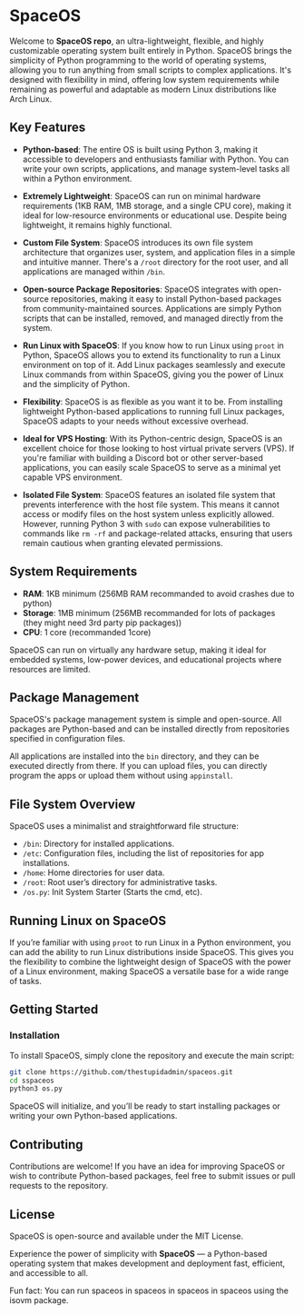 # SpaceOS

Welcome to **SpaceOS repo**, an ultra-lightweight, flexible, and highly customizable operating system built entirely in Python. SpaceOS brings the simplicity of Python programming to the world of operating systems, allowing you to run anything from small scripts to complex applications. It's designed with flexibility in mind, offering low system requirements while remaining as powerful and adaptable as modern Linux distributions like Arch Linux.

## Key Features

- **Python-based**: The entire OS is built using Python 3, making it accessible to developers and enthusiasts familiar with Python. You can write your own scripts, applications, and manage system-level tasks all within a Python environment.
  
- **Extremely Lightweight**: SpaceOS can run on minimal hardware requirements (1KB RAM, 1MB storage, and a single CPU core), making it ideal for low-resource environments or educational use. Despite being lightweight, it remains highly functional.

- **Custom File System**: SpaceOS introduces its own file system architecture that organizes user, system, and application files in a simple and intuitive manner. There's a `/root` directory for the root user, and all applications are managed within `/bin`.

- **Open-source Package Repositories**: SpaceOS integrates with open-source repositories, making it easy to install Python-based packages from community-maintained sources. Applications are simply Python scripts that can be installed, removed, and managed directly from the system.

- **Run Linux with SpaceOS**: If you know how to run Linux using `proot` in Python, SpaceOS allows you to extend its functionality to run a Linux environment on top of it. Add Linux packages seamlessly and execute Linux commands from within SpaceOS, giving you the power of Linux and the simplicity of Python.

- **Flexibility**: SpaceOS is as flexible as you want it to be. From installing lightweight Python-based applications to running full Linux packages, SpaceOS adapts to your needs without excessive overhead.

- **Ideal for VPS Hosting**: With its Python-centric design, SpaceOS is an excellent choice for those looking to host virtual private servers (VPS). If you're familiar with building a Discord bot or other server-based applications, you can easily scale SpaceOS to serve as a minimal yet capable VPS environment.

- **Isolated File System**: SpaceOS features an isolated file system that prevents interference with the host file system. This means it cannot access or modify files on the host system unless explicitly allowed. However, running Python 3 with `sudo` can expose vulnerabilities to commands like `rm -rf` and package-related attacks, ensuring that users remain cautious when granting elevated permissions.

## System Requirements

- **RAM**: 1KB minimum (256MB RAM recommanded to avoid crashes due to python)
- **Storage**: 1MB minimum (256MB recommanded for lots of packages (they might need 3rd party pip packages))
- **CPU**: 1 core (recommanded 1core)

SpaceOS can run on virtually any hardware setup, making it ideal for embedded systems, low-power devices, and educational projects where resources are limited.

## Package Management

SpaceOS's package management system is simple and open-source. All packages are Python-based and can be installed directly from repositories specified in configuration files.

All applications are installed into the `bin` directory, and they can be executed directly from there. If you can upload files, you can directly program the apps or upload them without using `appinstall`.

## File System Overview

SpaceOS uses a minimalist and straightforward file structure:

- `/bin`: Directory for installed applications.
- `/etc`: Configuration files, including the list of repositories for app installations.
- `/home`: Home directories for user data.
- `/root`: Root user’s directory for administrative tasks.
- `/os.py`: Init System Starter (Starts the cmd, etc).

## Running Linux on SpaceOS

If you’re familiar with using `proot` to run Linux in a Python environment, you can add the ability to run Linux distributions inside SpaceOS. This gives you the flexibility to combine the lightweight design of SpaceOS with the power of a Linux environment, making SpaceOS a versatile base for a wide range of tasks.

## Getting Started

### Installation
To install SpaceOS, simply clone the repository and execute the main script:
```bash
git clone https://github.com/thestupidadmin/spaceos.git
cd sspaceos
python3 os.py
```

SpaceOS will initialize, and you’ll be ready to start installing packages or writing your own Python-based applications.

## Contributing

Contributions are welcome! If you have an idea for improving SpaceOS or wish to contribute Python-based packages, feel free to submit issues or pull requests to the repository.

## License

SpaceOS is open-source and available under the MIT License.

Experience the power of simplicity with **SpaceOS** — a Python-based operating system that makes development and deployment fast, efficient, and accessible to all.

Fun fact: You can run spaceos in spaceos in spaceos in spaceos using the isovm package.
